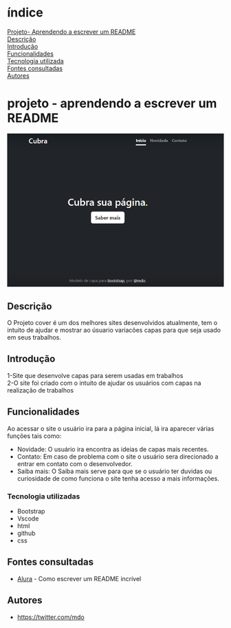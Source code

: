 # índice

[Projeto- Aprendendo a escrever um README](#projeto---aprendendo-a-escrever-um-readme)  
[Descrição](#descri%C3%A7%C3%A3o)  
[Introdução](#introdu%C3%A7%C3%A3o)  
[Funcionalidades](#funcionalidades)  
[Tecnologia utilizada](#tecnologia-utilizadas)  
[Fontes consultadas](#fontes-consultadas)  
[Autores](#autores)  

# projeto - aprendendo a escrever um README

![image info](img/capa.png)

## Descrição 
O Projeto cover é um dos melhores sites desenvolvidos atualmente, tem o intuito de ajudar e mostrar ao úsuario variacões capas para que seja usado em seus trabalhos.

## Introdução
1-Site que desenvolve capas para serem usadas em trabalhos  
2-O site foi criado com o intuito de ajudar os usuários com capas na realização de trabalhos

## Funcionalidades
Ao acessar o site o usuário ira para a página inicial, lá ira aparecer várias funções tais como:  
* Novidade: O usuário ira encontra as ideias de capas mais recentes.   
* Contato: Em caso de problema com o site o usuário sera direcionado a entrar em contato com o desenvolvedor.  
* Saiba mais: O Saiba mais serve para que se o usuário ter duvidas ou curiosidade de como funciona o site tenha acesso a mais informações. 

### Tecnologia utilizadas

* Bootstrap 
* Vscode
* html
* github
* css

## Fontes consultadas
* [Alura](https://www.alura.com.br/artigos/escrever-bom-readme) - Como escrever um README incrível

## Autores
* https://twitter.com/mdo